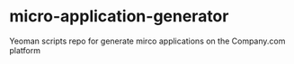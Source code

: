 # micro-application-generator
Yeoman scripts repo for generate mirco applications on the Company.com platform
